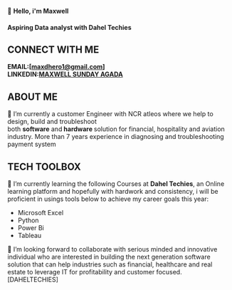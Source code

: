 👋 <b>Hello, i'm Maxwell</b>
#### Aspiring Data analyst with <b>Dahel Techies</b>
## CONNECT WITH ME
<b>EMAIL:[maxdhero1@gmail.com]</b> </br>
<b>LINKEDIN:[MAXWELL SUNDAY AGADA](https://www.linkedin.com/in/maxwell-agada-76217a155/)</b> </br>


## ABOUT ME
 🔭 I’m currently a customer Engineer with NCR atleos where we help to design, build and troubleshoot </br>both <b>software</b> and<b> hardware </b> solution for financial, hospitality and aviation industry. More than 7 years experience in diagnosing and troubleshooting payment system
 
## TECH TOOLBOX 
<p>
🌱 I’m currently learning the following Courses at <b>Dahel Techies</b>, an Online learning platform and hopefully with hardwork and consistency, i will be proficient in usings tools below to achieve my career goals this year:
</p>

- Microsoft Excel
- Python
- Power Bi
- Tableau

👯 I’m looking forward to collaborate with serious minded and innovative individual who are interested in building the next generation software solution that can help industries such as financial, healthcare and real estate to leverage IT for profitability and customer focused.
[DAHELTECHIES]

